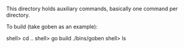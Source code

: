 This directory holds auxiliary commands, basically one command per directory.

To build (take goben as an example):

  shell> cd ..
  shell> go build ./bins/goben
  shell> ls
